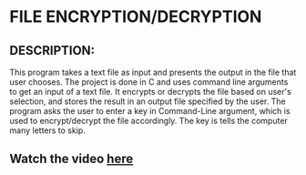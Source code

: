 # FILE ENCRYPTION/DECRYPTION
## DESCRIPTION:
This program takes a text file as input and presents the output in the file that user chooses.
The project is done in C and uses command line arguments to get an input of a text file.
It encrypts or decrypts the file based on user's selection, and stores the result in an output file specified by the user.
The program asks the user to enter a key in Command-Line argument, which is used to encrypt/decrypt the file accordingly.
The key is tells the computer many letters to skip.
## Watch the video [here](https://youtu.be/KoWvYo1AMSM)

